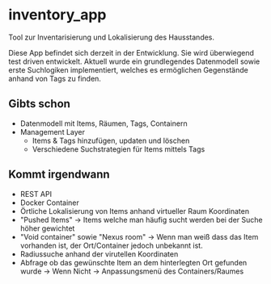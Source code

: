 # inventory_app
Tool zur Inventarisierung und Lokalisierung des Hausstandes.

Diese App befindet sich derzeit in der Entwicklung. Sie wird überwiegend test driven entwickelt. Aktuell wurde ein grundlegendes Datenmodell sowie erste Suchlogiken implementiert, welches es ermöglichen Gegenstände anhand von Tags zu finden.

## Gibts schon
- Datenmodell mit Items, Räumen, Tags, Containern
- Management Layer
  - Items & Tags hinzufügen, updaten und löschen
  - Verschiedene Suchstrategien für Items mittels Tags

## Kommt irgendwann
- REST API
- Docker Container
- Örtliche Lokalisierung von Items anhand virtueller Raum Koordinaten
- "Pushed Items" -> Items welche man häufig sucht werden bei der Suche höher gewichtet
- "Void container" sowie "Nexus room" -> Wenn man weiß dass das Item vorhanden ist, der Ort/Container jedoch unbekannt ist.
- Radiussuche anhand der virutellen Koordinaten
- Abfrage ob das gewünschte Item an dem hinterlegten Ort gefunden wurde -> Wenn Nicht -> Anpassungsmenü des Containers/Raumes
